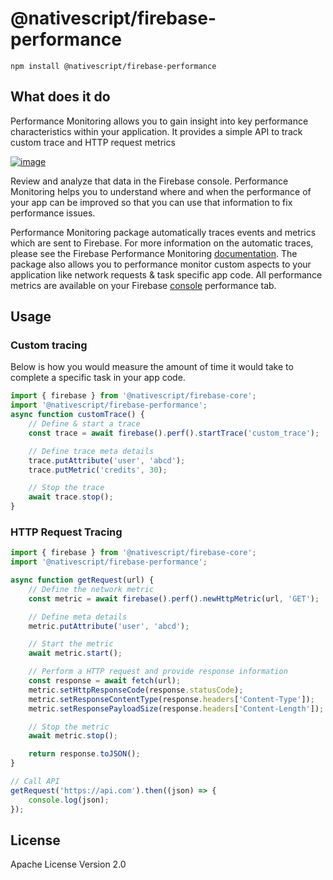 # @nativescript/firebase-performance

```cli
npm install @nativescript/firebase-performance
```

## What does it do

Performance Monitoring allows you to gain insight into key performance characteristics within your application. It provides a simple API to track custom trace and HTTP request metrics

[![image](https://img.youtube.com/vi/0EHSPFvH7vk/hqdefault.jpg)](https://www.youtube.com/watch?v=0EHSPFvH7vk)

Review and analyze that data in the Firebase console. Performance Monitoring helps you to understand where and when the performance of your app can be improved so that you can use that information to fix performance issues.

Performance Monitoring package automatically traces events and metrics which are sent to Firebase. For more information on the automatic traces, please see the Firebase Performance Monitoring [documentation](https://firebase.google.com/docs/perf-mon/auto_duration-traces-metrics_ios-android). The package also allows you to performance monitor custom aspects to your application like network requests & task specific app code. All performance metrics are available on your Firebase [console](https://console.firebase.google.com/u/0/) performance tab.

## Usage

### Custom tracing

Below is how you would measure the amount of time it would take to complete a specific task in your app code.

```ts
import { firebase } from '@nativescript/firebase-core';
import '@nativescript/firebase-performance';
async function customTrace() {
	// Define & start a trace
	const trace = await firebase().perf().startTrace('custom_trace');

	// Define trace meta details
	trace.putAttribute('user', 'abcd');
	trace.putMetric('credits', 30);

	// Stop the trace
	await trace.stop();
}
```

### HTTP Request Tracing

```ts
import { firebase } from '@nativescript/firebase-core';
import '@nativescript/firebase-performance';

async function getRequest(url) {
	// Define the network metric
	const metric = await firebase().perf().newHttpMetric(url, 'GET');

	// Define meta details
	metric.putAttribute('user', 'abcd');

	// Start the metric
	await metric.start();

	// Perform a HTTP request and provide response information
	const response = await fetch(url);
	metric.setHttpResponseCode(response.statusCode);
	metric.setResponseContentType(response.headers['Content-Type']);
	metric.setResponsePayloadSize(response.headers['Content-Length']);

	// Stop the metric
	await metric.stop();

	return response.toJSON();
}

// Call API
getRequest('https://api.com').then((json) => {
	console.log(json);
});
```

## License

Apache License Version 2.0
